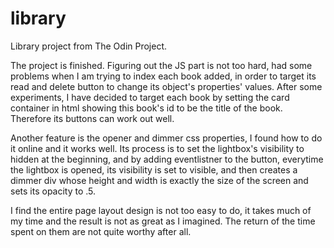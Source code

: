 # library
Library project from The Odin Project.

The project is finished.
Figuring out the JS part is not too hard, had some problems when I am trying to index each book added, in order to target its read and delete button to change its object's properties' values.
After some experiments, I have decided to target each book by setting the card container in html showing this book's id to be the title of the book. Therefore its buttons can work out well.

Another feature is the opener and dimmer css properties, I found how to do it online and it works well. Its process is to set the lightbox's visibility to hidden at the beginning, and by adding eventlistner to the button, everytime the lightbox is opened, its visibility is set to visible, and then creates a dimmer div whose height and width is exactly the size of the screen and sets its opacity to .5.

I find the entire page layout design is not too easy to do, it takes much of my time and the result is not as great as I imagined. The return of the time spent on them are not quite worthy after all.
